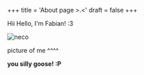 +++
title = 'About page >.<'
draft = false
+++

Hii Hello, I'm Fabian! :3

![neco](/img/necoarc.jpg)

picture of me ^^^^

**you silly goose! :P** 